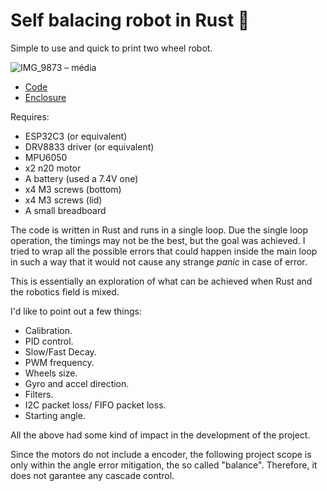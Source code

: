 # Self balacing robot in Rust 🦀

Simple to use and quick to print two wheel robot.

![IMG_9873 – média](https://github.com/user-attachments/assets/073c2572-50e8-4f28-95f0-d40f6ffb6d6e)

* [Code](https://github.com/nguterresn/self-balance-rust/tree/master/firmware)
* [Enclosure](https://github.com/nguterresn/self-balance-rust/tree/master/cad)

Requires:

* ESP32C3 (or equivalent)
* DRV8833 driver (or equivalent)
* MPU6050
* x2 n20 motor
* A battery (used a 7.4V one)
* x4 M3 screws (bottom)
* x4 M3 screws (lid)
* A small breadboard

The code is written in Rust and runs in a single loop. Due the single loop operation, the timings may not be the best, but the goal was achieved. I tried to wrap all the possible errors that could happen inside the main loop in such a way that it would not cause any strange _panic_ in case of error.

This is essentially an exploration of what can be achieved when Rust and the robotics field is mixed.

I'd like to point out a few things:

* Calibration.
* PID control.
* Slow/Fast Decay.
* PWM frequency.
* Wheels size.
* Gyro and accel direction.
* Filters.
* I2C packet loss/ FIFO packet loss.
* Starting angle.

All the above had some kind of impact in the development of the project. 

Since the motors do not include a encoder, the following project scope is only within the angle error mitigation, the so called "balance". Therefore, it does not garantee any cascade control.
